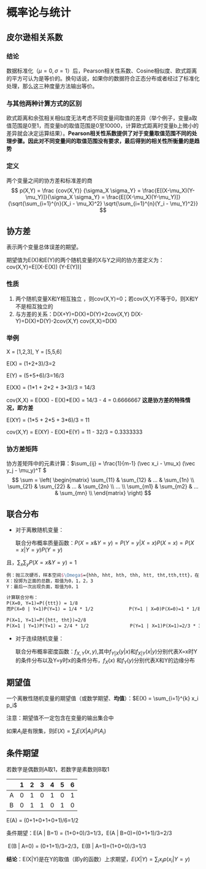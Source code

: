 # 概率论与统计

## 皮尔逊相关系数

### 结论

数据标准化（$\mu=0, \sigma=1$）后，Pearson相关性系数、Cosine相似度、欧式距离的平方可认为是等价的。换句话说，如果你的数据符合正态分布或者经过了标准化处理，那么这三种度量方法输出等价。

### 与其他两种计算方式的区别

欧式距离和余弦相关相似度无法考虑不同变量间取值的差异（举个例子，变量a取值范围是0至1，而变量b的取值范围是0至10000，计算欧式距离时变量b上微小的差异就会决定运算结果）。**Pearson相关性系数提供了对于变量取值范围不同的处理步骤。因此对不同变量间的取值范围没有要求，最后得到的相关性所衡量的是趋势**

### 定义

两个变量之间的协方差和标准差的商
$$
p(X,Y) = \frac {cov(X,Y)} {\sigma_X \sigma_Y} = \frac{E[(X-\mu_X)(Y-\mu_Y)]}{\sigma_X \sigma_Y} = \frac{E[(X-\mu_X)(Y-\mu_Y)]}{\sqrt{\sum_{i=1}^{n}(X_i - \mu_X)^2} \sqrt{\sum_{i=1}^{n}(Y_i - \mu_Y)^2}} 
$$



## 协方差

表示两个变量总体误差的期望。

期望值为E(X)和E(Y)的两个随机变量的X与Y之间的协方差定义为：cov(X,Y)=E[(X-E(X)) (Y-E(Y))]

### 性质

1. 两个随机变量X和Y相互独立	，则cov(X,Y)=0；若cov(X,Y)不等于0，则X和Y不是相互独立的
2. 与方差的关系：D(X+Y)=D(X)+D(Y)+2cov(X,Y)    D(X-Y)=D(X)+D(Y)-2cov(X,Y)    cov(X,X)=D(X)

### 举例

X = [1,2,3], Y = [5,5,6]

E(X) = (1+2+3)/3=2

E(Y) = (5+5+6)/3=16/3

E(XX) = (1\*1 + 2\*2  + 3\*3)/3 = 14/3

cov(X,X) = E(XX) - E(X)\*E(X) = 14/3 - 4 = 0.6666667 **这是协方差的特殊情况，即方差**

E(XY) = (1\*5 + 2\*5 + 3\*6)/3 = 11

cov(X,Y) = E(XY) - E(X)\*E(Y) = 11 - 32/3 = 0.3333333

### 协方差矩阵

协方差矩阵中的元素计算：$\sum_{ij} = \frac{1}{m-1} (\vec x_i - \mu_x) (\vec y_j - \mu_y)^T $
$$
\sum = \left( \begin{matrix} 
\sum_{11} & \sum_{12} & ... & \sum_{1n} \\
\sum_{21} & \sum_{22} & ... & \sum_{2n} \\
... 									\\
\sum_{m1} & \sum_{m2} & ... & \sum_{mn} \\
\end{matrix} \right)
$$



## 联合分布

- 对于离散随机变量：

  联合分布概率质量函数：$P(X=x \& Y=y) = P(Y=y | X=x)P(X=x) = P(X=x | Y=y)P(Y=y)$

且，$\sum_x \sum_y P(X=x \& Y=y) = 1$ ​	

```latex
例：抛三次硬币，样本空间$\Omega$={hhh, hht, hth, thh, htt, tht,tth,ttt}，在同一样本空间上，定义多个随机变量，如
X：投掷为正面的总数，取值为0，1，2，3
Y：最后一次出现负面，取值为0，1

计算联合分布：
P(X=0, Y=1)=P({ttt}) = 1/8
而P(X=0 | Y=1)P(Y=1) = 1/4 * 1/2   			P(Y=1 | X=0)P(X=0)=1 * 1/8

P(X=1, Y=1)=P({htt, tht})=2/8
P(X=1 | Y=1)P(Y=1) = 2/4 * 1/2 				 P(Y=1 | X=1)P(X=1)=2/3 * 3/8
```

- 对于连续随机变量：

  联合分布概率密度函数：$f_{X,Y}(x,y)$,其中$f_{Y|X}(y|x)$和$f_{X|Y}(x|y)$分别代表X=x时Y的条件分布以及Y=y时x的条件分布，$f_X(x)$ 和$f_Y(y)$分别代表X和Y的边缘分布



## 期望值

一个离散性随机变量的期望值（或数学期望、**均值**）：$E(X) = \sum_{i=1}^{k} x_i p_i$

注意：期望值不一定包含在变量的输出集合中

如果$A_i$是有限集，则$E(X)=\sum_i E(X|A_i)P(A_i)$

## 条件期望

若数字是偶数则A取1，若数字是素数则B取1

|      | 1    | 2    | 3    | 4    | 5    | 6    |
| ---- | ---- | ---- | ---- | ---- | ---- | ---- |
| A    | 0    | 1    | 0    | 1    | 0    | 1    |
| B    | 0    | 1    | 1    | 0    | 1    | 0    |

E(A) = (0+1+0+1+0+1)/6=1/2

条件期望：E(A | B=1) = (1+0+0)/3=1/3，E(A | B=0)=(0+1+1)/3=2/3

​		   E(B | A=0) = (0+1+1)/3=2/3，E(B | A=1)=(1+0+0)/3=1/3

**结论**：E(X|Y)是在Y的取值（即y的函数）上求期望，$E(X|Y)=\sum_i x_i p(x_i|Y=y)$

